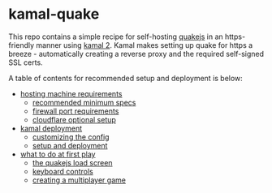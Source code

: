 # kamal-quake

This repo contains a simple recipe for self-hosting [quakejs]() in an https-friendly manner using [kamal 2](). Kamal makes setting up quake for https a breeze - automatically creating a reverse proxy and the required self-signed SSL certs.

A table of contents for recommended setup and deployment is below:

- [hosting machine requirements]()
  - [recommended minimum specs]()
  - [firewall port requirements]()
  - [cloudflare optional setup]()
- [kamal deployment]()
  - [customizing the config]()
  - [setup and deployment]()
- [what to do at first play]()
  - [the quakejs load screen]()
  - [keyboard controls]()
  - [creating a multiplayer game]()
